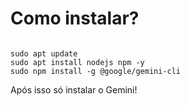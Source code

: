 # Como instalar?

```shell

sudo apt update
sudo apt install nodejs npm -y
sudo npm install -g @google/gemini-cli
```

Após isso só instalar o Gemini!